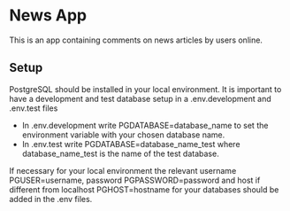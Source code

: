 # News App

This is an app containing comments on news articles by users online.

## Setup
PostgreSQL should be installed in your local environment.
It is important to have a development and test database setup in a .env.development and .env.test files 

- In .env.development write PGDATABASE=database_name to set the environment variable with your chosen database name.
- In .env.test write PGDATABASE=database_name_test where database_name_test is the name of the test database.

If necessary for your local environment the relevant username PGUSER=username, password PGPASSWORD=password and host if different from localhost PGHOST=hostname for your databases should be added in the .env files.

